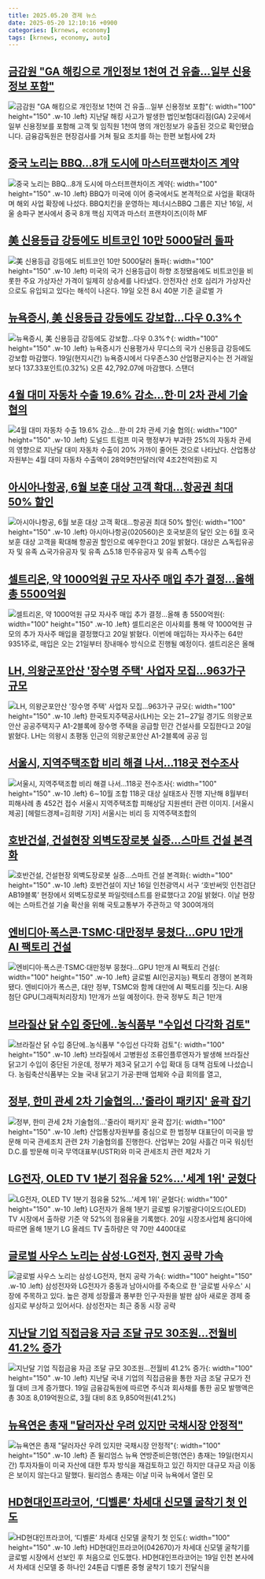 ```yaml
---
title: 2025.05.20 경제 뉴스
date: 2025-05-20 12:10:16 +0900
categories: [krnews, economy]
tags: [krnews, economy, auto]
---
```

## [금감원 "GA 해킹으로 개인정보 1천여 건 유출…일부 신용정보 포함"](https://n.news.naver.com/mnews/article/055/0001259460)

![금감원 "GA 해킹으로 개인정보 1천여 건 유출…일부 신용정보 포함"](https://mimgnews.pstatic.net/image/origin/055/2025/05/20/1259460.jpg?type=nf220_150){: width="100" height="150" .w-10 .left}
지난달 해킹 사고가 발생한 법인보험대리점(GA) 2곳에서 일부 신용정보를 포함해 고객 및 임직원 1천여 명의 개인정보가 유출된 것으로 확인됐습니다. 금융감독원은 현장검사를 거쳐 필요 조치를 하는 한편 보험사에 2차

## [중국 노리는 BBQ...8개 도시에 마스터프랜차이즈 계약](https://n.news.naver.com/mnews/article/092/0002374933)

![중국 노리는 BBQ...8개 도시에 마스터프랜차이즈 계약](https://mimgnews.pstatic.net/image/origin/092/2025/05/20/2374933.jpg?type=nf220_150){: width="100" height="150" .w-10 .left}
BBQ가 미국에 이어 중국에서도 본격적으로 사업을 확대하며 해외 사업 확장에 나섰다. BBQ치킨을 운영하는 제너시스BBQ 그룹은 지난 16일, 서울 송파구 본사에서 중국 8개 핵심 지역과 마스터 프랜차이즈(이하 MF

## [美 신용등급 강등에도 비트코인 10만 5000달러 돌파](https://n.news.naver.com/mnews/article/082/0001326347)

![美 신용등급 강등에도 비트코인 10만 5000달러 돌파](https://mimgnews.pstatic.net/image/origin/082/2025/05/19/1326347.jpg?type=nf220_150){: width="100" height="150" .w-10 .left}
미국의 국가 신용등급이 하향 조정됐음에도 비트코인을 비롯한 주요 가상자산 가격이 일제히 상승세를 나타냈다. 안전자산 선호 심리가 가상자산으로도 유입되고 있다는 해석이 나온다. 19일 오전 8시 40분 기준 글로벌 가

## [뉴욕증시, 美 신용등급 강등에도 강보합…다우 0.3%↑](https://n.news.naver.com/mnews/article/215/0001209820)

![뉴욕증시, 美 신용등급 강등에도 강보합…다우 0.3%↑](https://mimgnews.pstatic.net/image/origin/215/2025/05/20/1209820.jpg?type=nf220_150){: width="100" height="150" .w-10 .left}
뉴욕증시가 신용평가사 무디스의 국가 신용등급 강등에도 강보합 마감했다. 19일(현지시간) 뉴욕증시에서 다우존스30 산업평균지수는 전 거래일보다 137.33포인트(0.32%) 오른 42,792.07에 마감했다. 스탠더

## [4월 대미 자동차 수출 19.6% 감소…한·미 2차 관세 기술 협의](https://n.news.naver.com/mnews/article/028/0002746698)

![4월 대미 자동차 수출 19.6% 감소…한·미 2차 관세 기술 협의](https://mimgnews.pstatic.net/image/origin/028/2025/05/20/2746698.jpg?type=nf220_150){: width="100" height="150" .w-10 .left}
도널드 트럼프 미국 행정부가 부과한 25%의 자동차 관세의 영향으로 지난달 대미 자동차 수출이 20% 가까이 줄어든 것으로 나타났다. 산업통상자원부는 4월 대미 자동차 수출액이 28억9천만달러(약 4조2천억원)로 지

## [아시아나항공, 6월 보훈 대상 고객 확대…항공권 최대 50% 할인](https://n.news.naver.com/mnews/article/421/0008261499)

![아시아나항공, 6월 보훈 대상 고객 확대…항공권 최대 50% 할인](https://mimgnews.pstatic.net/image/origin/421/2025/05/20/8261499.jpg?type=nf220_150){: width="100" height="150" .w-10 .left}
아시아나항공(020560)은 호국보훈의 달인 오는 6월 호국보훈 대상 고객을 확대해 항공권 할인으로 예우한다고 20일 밝혔다. 대상은 △독립유공자 및 유족 △국가유공자 및 유족 △5.18 민주유공자 및 유족 △특수임

## [셀트리온, 약 1000억원 규모 자사주 매입 추가 결정…올해 총 5500억원](https://n.news.naver.com/mnews/article/016/0002473403)

![셀트리온, 약 1000억원 규모 자사주 매입 추가 결정…올해 총 5500억원](https://mimgnews.pstatic.net/image/origin/016/2025/05/20/2473403.jpg?type=nf220_150){: width="100" height="150" .w-10 .left}
셀트리온은 이사회를 통해 약 1000억원 규모의 추가 자사주 매입을 결정했다고 20일 밝혔다. 이번에 매입하는 자사주는 64만9351주로, 매입은 오는 21일부터 장내매수 방식으로 진행될 예정이다. 셀트리온은 올해

## [LH, 의왕군포안산 '장수명 주택' 사업자 모집…963가구 규모](https://n.news.naver.com/mnews/article/001/0015399075)

![LH, 의왕군포안산 '장수명 주택' 사업자 모집…963가구 규모](https://mimgnews.pstatic.net/image/origin/001/2025/05/20/15399075.jpg?type=nf220_150){: width="100" height="150" .w-10 .left}
한국토지주택공사(LH)는 오는 21∼27일 경기도 의왕군포안산 공공주택지구 A1-2블록에 장수명 주택을 공급할 민간 건설사를 모집한다고 20일 밝혔다. LH는 의왕시 초평동 인근의 의왕군포안산 A1-2블록에 공공 임

## [서울시, 지역주택조합 비리 해결 나서…118곳 전수조사](https://n.news.naver.com/mnews/article/016/0002473375)

![서울시, 지역주택조합 비리 해결 나서…118곳 전수조사](https://mimgnews.pstatic.net/image/origin/016/2025/05/20/2473375.jpg?type=nf220_150){: width="100" height="150" .w-10 .left}
6∼10월 조합 118곳 대상 실태조사 진행 지난해 8월부터 피해사례 총 452건 접수 서울시 지역주택조합 피해상담 지원센터 관련 이미지. [서울시 제공] [헤럴드경제=김희량 기자] 서울시는 비리 등 지역주택조합의

## [호반건설, 건설현장 외벽도장로봇 실증…스마트 건설 본격화](https://n.news.naver.com/mnews/article/081/0003542527)

![호반건설, 건설현장 외벽도장로봇 실증…스마트 건설 본격화](https://mimgnews.pstatic.net/image/origin/081/2025/05/20/3542527.jpg?type=nf220_150){: width="100" height="150" .w-10 .left}
호반건설이 지난 16일 인천광역시 서구 ‘호반써밋 인천검단 AB19블록’ 현장에서 외벽도장로봇 파일럿테스트를 완료했다고 20일 밝혔다. 이날 현장에는 스마트건설 기술 확산을 위해 국토교통부가 주관하고 약 300여개의

## [엔비디아·폭스콘·TSMC·대만정부 뭉쳤다…GPU 1만개 AI 팩토리 건설](https://n.news.naver.com/mnews/article/008/0005196120)

![엔비디아·폭스콘·TSMC·대만정부 뭉쳤다…GPU 1만개 AI 팩토리 건설](https://mimgnews.pstatic.net/image/origin/008/2025/05/19/5196120.jpg?type=nf220_150){: width="100" height="150" .w-10 .left}
글로벌 AI(인공지능) 팩토리 경쟁이 본격화 됐다. 엔비디아가 폭스콘, 대만 정부, TSMC와 함께 대만에 AI 팩토리를 짓는다. AI용 첨단 GPU(그래픽처리장치) 1만개가 쓰일 예정이다. 한국 정부도 최근 1만개

## [브라질산 닭 수입 중단에‥농식품부 "수입선 다각화 검토"](https://n.news.naver.com/mnews/article/214/0001425058)

![브라질산 닭 수입 중단에‥농식품부 "수입선 다각화 검토"](https://mimgnews.pstatic.net/image/origin/214/2025/05/19/1425058.jpg?type=nf220_150){: width="100" height="150" .w-10 .left}
브라질에서 고병원성 조류인플루엔자가 발생해 브라질산 닭고기 수입이 중단된 가운데, 정부가 제3국 닭고기 수입 확대 등 대책 검토에 나섰습니다. 농림축산식품부는 오늘 국내 닭고기 가공·판매 업체와 수급 회의를 열고,

## [정부, 한미 관세 2차 기술협의…'줄라이 패키지' 윤곽 잡기](https://n.news.naver.com/mnews/article/003/0013252788)

![정부, 한미 관세 2차 기술협의…'줄라이 패키지' 윤곽 잡기](https://mimgnews.pstatic.net/image/origin/003/2025/05/20/13252788.jpg?type=nf220_150){: width="100" height="150" .w-10 .left}
산업통상자원부를 중심으로 한 범정부 대표단이 미국을 방문해 미국 관세조치 관련 2차 기술협의를 진행한다. 산업부는 20일 사흘간 미국 워싱턴D.C.를 방문해 미국 무역대표부(USTR)와 미국 관세조치 관련 제2차 기

## [LG전자, OLED TV 1분기 점유율 52%…'세계 1위' 굳혔다](https://n.news.naver.com/mnews/article/277/0005595254)

![LG전자, OLED TV 1분기 점유율 52%…'세계 1위' 굳혔다](https://mimgnews.pstatic.net/image/origin/277/2025/05/20/5595254.jpg?type=nf220_150){: width="100" height="150" .w-10 .left}
LG전자가 올해 1분기 글로벌 유기발광다이오드(OLED) TV 시장에서 출하량 기준 약 52%의 점유율을 기록했다. 20일 시장조사업체 옴디아에 따르면 올해 1분기 LG 올레드 TV 출하량은 약 70만 4400대로

## [글로벌 사우스 노리는 삼성·LG전자, 현지 공략 가속](https://n.news.naver.com/mnews/article/417/0001077933)

![글로벌 사우스 노리는 삼성·LG전자, 현지 공략 가속](https://mimgnews.pstatic.net/image/origin/417/2025/05/20/1077933.jpg?type=nf220_150){: width="100" height="150" .w-10 .left}
삼성전자와 LG전자가 중동과 남아시아를 주축으로 한 '글로벌 사우스' 시장에 주목하고 있다. 높은 경제 성장률과 풍부한 인구·자원을 발판 삼아 새로운 경제 중심지로 부상하고 있어서다. 삼성전자는 최근 중동 시장 공략

## [지난달 기업 직접금융 자금 조달 규모 30조원...전월비 41.2% 증가](https://n.news.naver.com/mnews/article/215/0001209822)

![지난달 기업 직접금융 자금 조달 규모 30조원...전월비 41.2% 증가](https://mimgnews.pstatic.net/image/origin/215/2025/05/20/1209822.jpg?type=nf220_150){: width="100" height="150" .w-10 .left}
지난달 국내 기업의 직접금융을 통한 자금 조달 규모가 전월 대비 크게 증가했다. 19일 금융감독원에 따르면 주식과 회사채를 통한 공모 발행액은 총 30조 8,019억원으로, 3월 대비 8조 9,850억원(41.2%)

## [뉴욕연은 총재 "달러자산 우려 있지만 국채시장 안정적"](https://n.news.naver.com/mnews/article/277/0005595069)

![뉴욕연은 총재 "달러자산 우려 있지만 국채시장 안정적"](https://mimgnews.pstatic.net/image/origin/277/2025/05/20/5595069.jpg?type=nf220_150){: width="100" height="150" .w-10 .left}
존 윌리엄스 뉴욕 연방준비은행(연은) 총재는 19일(현지시간) 투자자들이 미국 자산에 대한 투자 방식을 재검토하고 있긴 하지만 대규모 자금 이동은 보이지 않는다고 말했다. 윌리엄스 총재는 이날 미국 뉴욕에서 열린 모

## [HD현대인프라코어, ‘디벨론’ 차세대 신모델 굴착기 첫 인도](https://n.news.naver.com/mnews/article/011/0004487048)

![HD현대인프라코어, ‘디벨론’ 차세대 신모델 굴착기 첫 인도](https://mimgnews.pstatic.net/image/origin/011/2025/05/19/4487048.jpg?type=nf220_150){: width="100" height="150" .w-10 .left}
HD현대인프라코어(042670)가 차세대 신모델 굴착기를 글로벌 시장에서 선보인 후 처음으로 인도했다. HD현대인프라코어는 19일 인천 본사에서 차세대 신모델 중 하나인 24톤급 디벨론 중형 굴착기 1호기 전달식을


